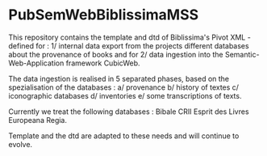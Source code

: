 # PubSemWebBiblissimaMSS
This repository contains the template and dtd of Biblissima's Pivot XML - defined for :
  1/ internal data export from the projects different databases about the provenance of books 
  and for 
  2/ data ingestion into the Semantic-Web-Application framework CubicWeb.

The data ingestion is realised in 5 separated phases, based on the spezialisation of the databases : 
  a/ provenance 
  b/ history of textes 
  c/ iconographic databases 
  d/ inventories 
  e/ some transcriptions of texts.

Currently we treat the following databases :
  Bibale
  CRII
  Esprit des Livres
  Europeana Regia.

Template and the dtd are adapted to these needs and will continue to evolve.

